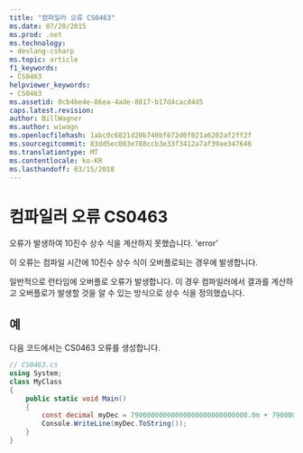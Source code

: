 ```yaml
---
title: "컴파일러 오류 CS0463"
ms.date: 07/20/2015
ms.prod: .net
ms.technology:
- devlang-csharp
ms.topic: article
f1_keywords:
- CS0463
helpviewer_keywords:
- CS0463
ms.assetid: 0cb4be4e-86ea-4ade-8817-b17d4cacd4d5
caps.latest.revision: 
author: BillWagner
ms.author: wiwagn
ms.openlocfilehash: 1abc0c6821d20b740bf672d0f021a6202af2ff2f
ms.sourcegitcommit: 83dd5ec003e788ccb3e33f3412a7af39ae347646
ms.translationtype: MT
ms.contentlocale: ko-KR
ms.lasthandoff: 03/15/2018
---
```

# <a name="compiler-error-cs0463"></a>컴파일러 오류 CS0463
오류가 발생하여 10진수 상수 식을 계산하지 못했습니다. 'error'  
  
 이 오류는 컴파일 시간에 10진수 상수 식이 오버플로되는 경우에 발생합니다.  
  
 일반적으로 런타임에 오버플로 오류가 발생합니다. 이 경우 컴파일러에서 결과를 계산하고 오버플로가 발생할 것을 알 수 있는 방식으로 상수 식을 정의했습니다.  
  
## <a name="example"></a>예  
 다음 코드에서는 CS0463 오류를 생성합니다.  
  
```csharp  
// CS0463.cs   
using System;   
class MyClass   
{  
    public static void Main()      
    {  
        const decimal myDec = 79000000000000000000000000000.0m + 79000000000000000000000000000.0m; // CS0463  
        Console.WriteLine(myDec.ToString());  
    }  
}  
```
